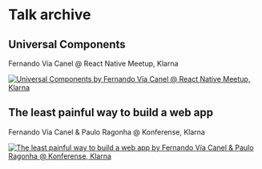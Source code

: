 # Talk archive

## Universal Components

Fernando Vía Canel @ React Native Meetup, Klarna

[![Universal Components by Fernando Vía Canel @ React Native Meetup, Klarna](https://img.youtube.com/vi/q51dNnSmiFQ/0.jpg)](https://www.youtube.com/watch?v=q51dNnSmiFQ)

## The least painful way to build a web app

Fernando Vía Canel & Paulo Ragonha @ Konferense, Klarna

[![The least painful way to build a web app by Fernando Vía Canel & Paulo Ragonha @ Konferense, Klarna](https://img.youtube.com/vi/_raCnl0JpYI/0.jpg)](https://www.youtube.com/watch?v=_raCnl0JpYI)
